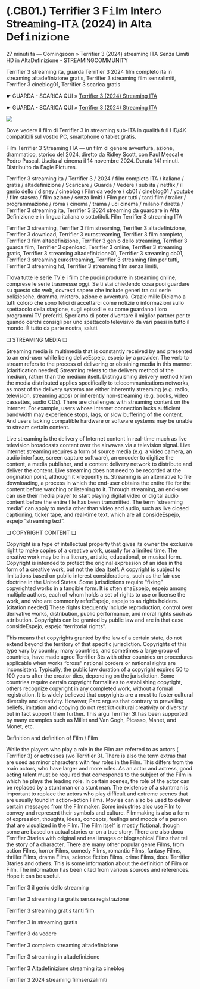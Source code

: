 # (.CB01.) Terrifier 3 F𝚒lm Inter𝚘 Strea𝚖ing-IT𝙰 (2024) in Alt𝚊 Def𝚒nizi𝚘ne


27 minuti fa — Comingsoon » Terrifier 3 (2024) streaming ITA Senza Limiti HD in AltaDefinizione - STREAMINGCOMMUNITY

Terrifier 3 streaming ita, guarda Terrifier 3 2024 film completo ita in streaming altadefinizione gratis, Terrifier 3 streaming film senzalimiti, Terrifier 3 cineblog01, Terrifier 3 scarica gratis

☛ GUARDA - SCARICA QUI » [Terrifier 3 (2024) Streaming ITA](https://theatremedia.online/it/movie/1034541/terrifier-3.git)

☛ GUARDA - SCARICA QUI » [Terrifier 3 (2024) Streaming ITA](https://theatremedia.online/it/movie/1034541/terrifier-3.git)

<p dir="auto"><a href="https://theatremedia.online/it/movie/1034541/terrifier-3.git" title="1080p" rel="nofollow"><img src="https://camo.githubusercontent.com/e77d383337f352112ed1c7d3ceb2b7e09c82c4d2a374d360222ff6c789a55060/68747470733a2f2f692e696d6775722e636f6d2f6a684e476f45742e676966" style="max-width: 100%;"></a></p>

Dove vedere il film di Terrifier 3 in streaming sub-ITA in qualità full HD/4K compatibili sul vostro PC, smartphone o tablet gratis.

Film Terrifier 3 Streaming ITA — un film di genere avventura, azione, drammatico, storico del 2024, diretto da Ridley Scott, con Paul Mescal e Pedro Pascal. Uscita al cinema il 14 novembre 2024. Durata 141 minuti. Distribuito da Eagle Pictures.

Terrifier 3 streaming ita / Terrifier 3 / 2024 / film completo ITA / italiano / gratis / altadefinizione / Scaricare / Guarda / Vedere / sub ita / netflix / il genio dello / disney / cineblog / Film da vedere / cb01 / cineblog01 / youtube / film stasera / film azione / senza limiti / Film per tutti / tanti film / trailer / programmazione / roma / cinema / trama / uci cinema / milano / diretta / Terrifier 3 streaming ita, Terrifier 3 2024 streaming da guardare in Alta Definizione e in lingua italiana o sottotitoli. Film Terrifier 3 streaming ITA

Terrifier 3 streaming, Terrifier 3 film streaming, Terrifier 3 altadefinizione, Terrifier 3 download, Terrifier 3 eurostreaming, Terrifier 3 film completo, Terrifier 3 film altadefinizione, Terrifier 3 genio dello streaming, Terrifier 3 guarda film, Terrifier 3 openload, Terrifier 3 online, Terrifier 3 streaming gratis, Terrifier 3 streaming altadefinizione01, Terrifier 3 streaming cb01, Terrifier 3 streaming eurostreaming, Terrifier 3 streaming film per tutti, Terrifier 3 streaming hd, Terrifier 3 streaming film senza limiti,

Trova tutte le serie TV e i film che puoi riprodurre in streaming online, comprese le serie trasmesse oggi. Se ti stai chiedendo cosa puoi guardare su questo sito web, dovresti sapere che include generi tra cui serie poliziesche, dramma, mistero, azione e avventura. Grazie mille Diciamo a tutti coloro che sono felici di accettarci come notizie o informazioni sullo spettacolo della stagione, sugli episodi e su come guardano i loro programmi TV preferiti. Speriamo di poter diventare il miglior partner per te quando cerchi consigli per uno spettacolo televisivo da vari paesi in tutto il mondo. È tutto da parte nostra, saluti.

❏ STREAMING MEDIA ❏

Streaming media is multimedia that is constantly received by and presented to an end-user while being deliveEspejo, espejo by a provider. The verb to stream refers to the process of delivering or obtaining media in this manner.[clarification needed] Streaming refers to the delivery method of the medium, rather than the medium itself. Distinguishing delivery method krom the media distributed applies specifically to telecommunications networks, as most of the delivery systems are either inherently streaming (e.g. radio, television, streaming apps) or inherently non-streaming (e.g. books, video cassettes, audio CDs). There are challenges with streaming content on the Internet. For example, users whose Internet connection lacks sufficient bandwidth may experience stops, lags, or slow buffering of the content. And users lacking compatible hardware or software systems may be unable to stream certain content.

Live streaming is the delivery of Internet content in real-time much as live television broadcasts content over the airwaves via a television signal. Live internet streaming requires a form of source media (e.g. a video camera, an audio interface, screen capture software), an encoder to digitize the content, a media publisher, and a content delivery network to distribute and deliver the content. Live streaming does not need to be recorded at the origination point, although it krequently is. Streaming is an alternative to file downloading, a process in which the end-user obtains the entire file for the content before watching or listening to it. Through streaming, an end-user can use their media player to start playing digital video or digital audio content before the entire file has been transmitted. The term “streaming media” can apply to media other than video and audio, such as live closed captioning, ticker tape, and real-time text, which are all consideEspejo, espejo “streaming text”.

❏ COPYRIGHT CONTENT ❏

Copyright is a type of intellectual property that gives its owner the exclusive right to make copies of a creative work, usually for a limited time. The creative work may be in a literary, artistic, educational, or musical form. Copyright is intended to protect the original expression of an idea in the form of a creative work, but not the idea itself. A copyright is subject to limitations based on public interest considerations, such as the fair use doctrine in the United States. Some jurisdictions require “fixing” copyrighted works in a tangible form. It is often shaEspejo, espejo among multiple authors, each of whom holds a set of rights to use or license the work, and who are commonly referEspejo, espejo to as rights holders.[citation needed] These rights krequently include reproduction, control over derivative works, distribution, public performance, and moral rights such as attribution. Copyrights can be granted by public law and are in that case consideEspejo, espejo “territorial rights”.

This means that copyrights granted by the law of a certain state, do not extend beyond the territory of that specific jurisdiction. Copyrights of this type vary by country; many countries, and sometimes a large group of countries, have made agree Terrifier 3ts with other countries on procedures applicable when works “cross” national borders or national rights are inconsistent. Typically, the public law duration of a copyright expires 50 to 100 years after the creator dies, depending on the jurisdiction. Some countries require certain copyright formalities to establishing copyright, others recognize copyright in any completed work, without a formal registration. It is widely believed that copyrights are a must to foster cultural diversity and creativity. However, Parc argues that contrary to prevailing beliefs, imitation and copying do not restrict cultural creativity or diversity but in fact support them further. This argu Terrifier 3t has been supported by many examples such as Millet and Van Gogh, Picasso, Manet, and Monet, etc.

Definition and definition of Film / Film

While the players who play a role in the Film are referred to as actors ( Terrifier 3) or actresses (wo Terrifier 3). There is also the term extras that are used as minor characters with few roles in the Film. This differs from the main actors, who have larger and more roles. As an actor and actress, good acting talent must be required that corresponds to the subject of the Film in which he plays the leading role. In certain scenes, the role of the actor can be replaced by a stunt man or a stunt man. The existence of a stuntman is important to replace the actors who play difficult and extreme scenes that are usually found in action-action Films. Movies can also be used to deliver certain messages from the Filmmaker. Some industries also use Film to convey and represent their symbols and culture. Filmmaking is also a form of expression, thoughts, ideas, concepts, feelings and moods of a person that are visualized in the Film. The Film itself is mostly fictional, though some are based on actual stories or on a true story. There are also docu Terrifier 3taries with original and real images or biographical Films that tell the story of a character. There are many other popular genre Films, from action Films, horror Films, comedy Films, romantic Films, fantasy Films, thriller Films, drama Films, science fiction Films, crime Films, docu Terrifier 3taries and others. This is some information about the definition of Film or Film. The information has been cited from various sources and references. Hope it can be useful.

Terrifier 3 il genio dello streaming

Terrifier 3 streaming ita gratis senza registrazione

Terrifier 3 streaming gratis tanti film

Terrifier 3 in streaming gratis

Terrifier 3 da vedere

Terrifier 3 completo streaming altadefinizione

Terrifier 3 streaming in altadefinizione

Terrifier 3 Altadefinizione streaming ita cineblog

Terrifier 3 2024 streaming filmsenzalimiti
